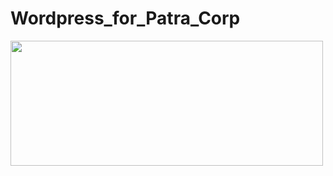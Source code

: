 # Wordpress_for_Patra_Corp

<img src="https://user-images.githubusercontent.com/57076637/96326780-9e31af00-1001-11eb-9abb-8aebfa85b187.png" width="500" height="200">
